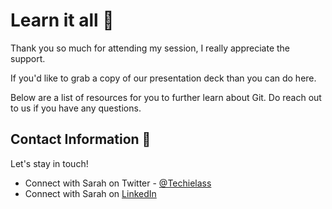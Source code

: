 
# Learn it all 📘

Thank you so much for attending my session, I really appreciate the support.   

If you'd like to grab a copy of our presentation deck than you can do here.

Below are a list of resources for you to further learn about Git.   Do reach out to us if you have any questions. 





## Contact Information 👋

Let's stay in touch! 

- Connect with Sarah on Twitter - [@Techielass](https://twitter.com/techielass)
- Connect with Sarah on [LinkedIn](https://in.linkedin.com/in/sazlean)


